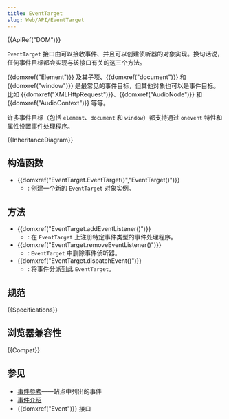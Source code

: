 ```yaml
---
title: EventTarget
slug: Web/API/EventTarget
---
```


{{ApiRef("DOM")}}

`EventTarget` 接口由可以接收事件、并且可以创建侦听器的对象实现。换句话说，任何事件目标都会实现与该接口有关的这三个方法。

{{domxref("Element")}} 及其子项、{{domxref("document")}} 和 {{domxref("window")}} 是最常见的事件目标，但其他对象也可以是事件目标。比如 {{domxref("XMLHttpRequest")}}、{{domxref("AudioNode")}} 和 {{domxref("AudioContext")}} 等等。

许多事件目标（包括 `element`、`document` 和 `window`）都支持通过 `onevent` 特性和属性设置[事件处理程序](/zh-CN/docs/Web/Guide/DOM/Events/Event_handlers)。

{{InheritanceDiagram}}

## 构造函数

- {{domxref("EventTarget.EventTarget()","EventTarget()")}}
  - : 创建一个新的 `EventTarget` 对象实例。

## 方法

- {{domxref("EventTarget.addEventListener()")}}
  - : 在 `EventTarget` 上注册特定事件类型的事件处理程序。
- {{domxref("EventTarget.removeEventListener()")}}
  - : `EventTarget` 中删除事件侦听器。
- {{domxref("EventTarget.dispatchEvent()")}}
  - : 将事件分派到此 `EventTarget`。

## 规范

{{Specifications}}

## 浏览器兼容性

{{Compat}}

## 参见

- [事件参考](/zh-CN/docs/Web/Events)——站点中列出的事件
- [事件介绍](/zh-CN/docs/Learn/JavaScript/Building_blocks/Events)
- {{domxref("Event")}} 接口
